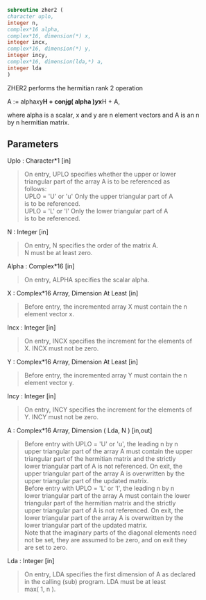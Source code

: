 ```fortran  
subroutine zher2 (  
character uplo,  
integer n,  
complex*16 alpha,  
complex*16, dimension(*) x,  
integer incx,  
complex*16, dimension(*) y,  
integer incy,  
complex*16, dimension(lda,*) a,  
integer lda  
)  
```  
  
ZHER2  performs the hermitian rank 2 operation  
  
A := alpha*x*y**H + conjg( alpha )*y*x**H + A,  
  
where alpha is a scalar, x and y are n element vectors and A is an n  
by n hermitian matrix.  
  
## Parameters  
Uplo : Character*1 [in]  
> On entry, UPLO specifies whether the upper or lower  
> triangular part of the array A is to be referenced as  
> follows:  
> UPLO = 'U' or 'u'   Only the upper triangular part of A  
> is to be referenced.  
> UPLO = 'L' or 'l'   Only the lower triangular part of A  
> is to be referenced.  
  
N : Integer [in]  
> On entry, N specifies the order of the matrix A.  
> N must be at least zero.  
  
Alpha : Complex*16 [in]  
> On entry, ALPHA specifies the scalar alpha.  
  
X : Complex*16 Array, Dimension At Least [in]  
> Before entry, the incremented array X must contain the n  
> element vector x.  
  
Incx : Integer [in]  
> On entry, INCX specifies the increment for the elements of  
> X. INCX must not be zero.  
  
Y : Complex*16 Array, Dimension At Least [in]  
> Before entry, the incremented array Y must contain the n  
> element vector y.  
  
Incy : Integer [in]  
> On entry, INCY specifies the increment for the elements of  
> Y. INCY must not be zero.  
  
A : Complex*16 Array, Dimension ( Lda, N ) [in,out]  
> Before entry with  UPLO = 'U' or 'u', the leading n by n  
> upper triangular part of the array A must contain the upper  
> triangular part of the hermitian matrix and the strictly  
> lower triangular part of A is not referenced. On exit, the  
> upper triangular part of the array A is overwritten by the  
> upper triangular part of the updated matrix.  
> Before entry with UPLO = 'L' or 'l', the leading n by n  
> lower triangular part of the array A must contain the lower  
> triangular part of the hermitian matrix and the strictly  
> upper triangular part of A is not referenced. On exit, the  
> lower triangular part of the array A is overwritten by the  
> lower triangular part of the updated matrix.  
> Note that the imaginary parts of the diagonal elements need  
> not be set, they are assumed to be zero, and on exit they  
> are set to zero.  
  
Lda : Integer [in]  
> On entry, LDA specifies the first dimension of A as declared  
> in the calling (sub) program. LDA must be at least  
> max( 1, n ).  
  
